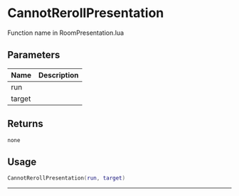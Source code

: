 # CannotRerollPresentation

Function name in RoomPresentation.lua

## Parameters

| Name   | Description |
| ------ | ----------- |
| run    |             |
| target |             |

## Returns

`none`

## Usage

```lua
CannotRerollPresentation(run, target)
```

---
